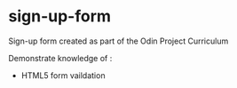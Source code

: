 # sign-up-form

Sign-up form created as part of the Odin Project Curriculum

Demonstrate knowledge of :
- HTML5 form vaildation 